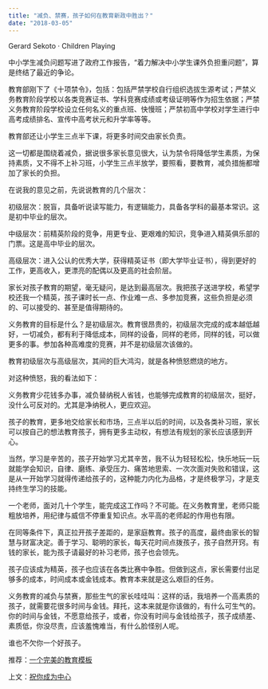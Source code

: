 ```yaml
---
title: "减负、禁赛，孩子如何在教育新政中胜出？"
date: "2018-03-05"
---
```


Gerard Sekoto · Children Playing

中小学生减负问题写进了政府工作报告，“着力解决中小学生课外负担重问题”，算是终结了最近的争论。

教育部刚下了《十项禁令》，包括：包括严禁学校自行组织选拔生源考试；严禁义务教育阶段学校以各类竞赛证书、学科竞赛成绩或考级证明等作为招生依据；严禁义务教育阶段学校设立任何名义的重点班、快慢班；严禁初高中学校对学生进行中高考成绩排名、宣传中高考状元和升学率等等。

教育部还让小学生三点半下课，将更多时间交由家长负责。

这一切都是围绕着减负，据说很多家长意见很大，认为禁令将降低学生素质，为保持素质，又不得不上补习班，小学生三点半放学，要照看，要教育，减负措施都增加了家长的负担。

在说我的意见之前，先说说教育的几个层次：

初级层次：脱盲，具备听说读写能力，有逻辑能力，具备各学科的最基本常识。这是初中毕业的层次。

中级层次：前精英阶段的竞争，用更专业、更艰难的知识，竞争进入精英俱乐部的门票。这是高中毕业的层次。

高级层次：进入公认的优秀大学，获得精英证书（即大学毕业证书），得到更好的工作，更高收入，更漂亮的配偶以及更高的社会阶层。

家长对孩子教育的期望，毫无疑问，是达到最高层次。我把孩子送进学校，希望学校还我一个精英，孩子课时长一点、作业难一点、多参加竞赛，这些负担是必须的、可以接受的、甚至是值得期待的。

义务教育的目标是什么？是初级层次。教育很昂贵的，初级层次完成的成本越低越好，一切减负，都有利于降低成本，同样的设备，同样的老师，同样的钱，可以做更多的事。参加各种高难度的竞赛，并不是初级层次该做的。

教育初级层次与高级层次，其间的巨大鸿沟，就是各种愤怒燃烧的地方。

对这种愤怒，我的看法如下：

义务教育少花钱多办事，减负替纳税人省钱，也能够完成教育的初级层次，挺好，没什么可反对的。尤其是净纳税人，更应欢迎。

孩子的教育，更多地交给家长和市场，三点半以后的时间，以及各类补习班，家长可以按自己的想法教育孩子，拥有更多主动权，有想法有规划的家长应该感到开心。

当然，学习是辛苦的，孩子开始学习尤其辛苦，我不认为轻轻松松，快乐地玩一玩就能学会知识，自律、磨练、承受压力、痛苦地思索、一次次面对失败和错误，这是从一开始学习就得传递给孩子的，这种能力内化为品格，才是终极学习，才是支持终生学习的技能。

一个老师，面对几十个学生，能完成这工作吗？不可能。在义务教育里，老师只能粗放培养，用纪律与威信不停重复知识点。水平高的老师起的作用也有限。

在同等条件下，真正拉开孩子差距的，是家庭教育。孩子的高度，最终由家长的智慧与财富决定。善于学习、聪明的家长，每天花时间点拨孩子，孩子自然开窍。有钱的家长，能为孩子请最好的补习老师，孩子也会领先。

孩子应该成为精英，孩子也应该在各类比赛中争胜。但做到这点，家长需要付出足够多的成本，时间成本或金钱成本。教育本来就是这么艰巨的任务。

义务教育的减负与禁赛，那些生气的家长哇哇叫：这样的话，我培养一个高素质的孩子，就需要花很多时间与金钱。拜托，这本来就是你该做的，有什么可生气的。你的时间与金钱，不愿意给孩子，或者，你没有时间与金钱给孩子，孩子成绩差、素质低，你没尽责，应该羞愧难当，有什么脸怪别人呢。

谁也不欠你一个好孩子。

推荐：[一个完美的教育模板](http://mp.weixin.qq.com/s?__biz=MjM5NDU0Mjk2MQ==&mid=2651623590&idx=1&sn=bf83ab9eb5dc895275369ace1bde1359&chksm=bd7e14b88a099dae6ce184fa1f9613f02bd93f1c7dd2584b9d0374006e3bbcad19f0545a8632&scene=21#wechat_redirect)

上文：[祝你成为中心](http://mp.weixin.qq.com/s?__biz=MjM5NDU0Mjk2MQ==&mid=2651625956&idx=1&sn=1794cb90a284f08dd3d1463ba9cf6f48&chksm=bd7e1dfa8a0994ecce5e09abffa8f60282db59a528efdce794e3e57f9b7636f9ac2eff0ec6b7&scene=21#wechat_redirect)
